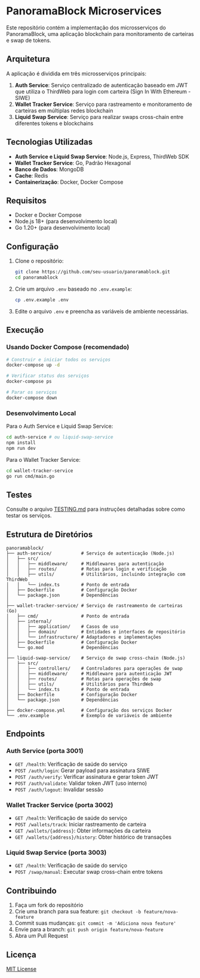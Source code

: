 # PanoramaBlock Microservices

Este repositório contém a implementação dos microsserviços do PanoramaBlock, uma aplicação blockchain para monitoramento de carteiras e swap de tokens.

## Arquitetura

A aplicação é dividida em três microsserviços principais:

1. **Auth Service**: Serviço centralizado de autenticação baseado em JWT que utiliza o ThirdWeb para login com carteira (Sign In With Ethereum - SIWE)
2. **Wallet Tracker Service**: Serviço para rastreamento e monitoramento de carteiras em múltiplas redes blockchain
3. **Liquid Swap Service**: Serviço para realizar swaps cross-chain entre diferentes tokens e blockchains

## Tecnologias Utilizadas

- **Auth Service e Liquid Swap Service**: Node.js, Express, ThirdWeb SDK
- **Wallet Tracker Service**: Go, Padrão Hexagonal
- **Banco de Dados**: MongoDB
- **Cache**: Redis
- **Containerização**: Docker, Docker Compose

## Requisitos

- Docker e Docker Compose
- Node.js 18+ (para desenvolvimento local)
- Go 1.20+ (para desenvolvimento local)

## Configuração

1. Clone o repositório:
   ```bash
   git clone https://github.com/seu-usuario/panoramablock.git
   cd panoramablock
   ```

2. Crie um arquivo `.env` baseado no `.env.example`:
   ```bash
   cp .env.example .env
   ```

3. Edite o arquivo `.env` e preencha as variáveis de ambiente necessárias.

## Execução

### Usando Docker Compose (recomendado)

```bash
# Construir e iniciar todos os serviços
docker-compose up -d

# Verificar status dos serviços
docker-compose ps

# Parar os serviços
docker-compose down
```

### Desenvolvimento Local

Para o Auth Service e Liquid Swap Service:

```bash
cd auth-service # ou liquid-swap-service
npm install
npm run dev
```

Para o Wallet Tracker Service:

```bash
cd wallet-tracker-service
go run cmd/main.go
```

## Testes

Consulte o arquivo [TESTING.md](TESTING.md) para instruções detalhadas sobre como testar os serviços.

## Estrutura de Diretórios

```
panoramablock/
├── auth-service/           # Serviço de autenticação (Node.js)
│   ├── src/
│   │   ├── middleware/     # Middlewares para autenticação
│   │   ├── routes/         # Rotas para login e verificação
│   │   ├── utils/          # Utilitários, incluindo integração com ThirdWeb
│   │   └── index.ts        # Ponto de entrada
│   ├── Dockerfile          # Configuração Docker
│   └── package.json        # Dependências
│
├── wallet-tracker-service/ # Serviço de rastreamento de carteiras (Go)
│   ├── cmd/                # Ponto de entrada
│   ├── internal/
│   │   ├── application/    # Casos de uso
│   │   ├── domain/         # Entidades e interfaces de repositório
│   │   └── infrastructure/ # Adaptadores e implementações
│   ├── Dockerfile          # Configuração Docker
│   └── go.mod              # Dependências
│
├── liquid-swap-service/    # Serviço de swap cross-chain (Node.js)
│   ├── src/
│   │   ├── controllers/    # Controladores para operações de swap
│   │   ├── middleware/     # Middleware para autenticação JWT
│   │   ├── routes/         # Rotas para operações de swap
│   │   ├── utils/          # Utilitários para ThirdWeb
│   │   └── index.ts        # Ponto de entrada
│   ├── Dockerfile          # Configuração Docker
│   └── package.json        # Dependências
│
├── docker-compose.yml      # Configuração dos serviços Docker
└── .env.example            # Exemplo de variáveis de ambiente
```

## Endpoints

### Auth Service (porta 3001)
- `GET /health`: Verificação de saúde do serviço
- `POST /auth/login`: Gerar payload para assinatura SIWE
- `POST /auth/verify`: Verificar assinatura e gerar token JWT
- `POST /auth/validate`: Validar token JWT (uso interno)
- `POST /auth/logout`: Invalidar sessão

### Wallet Tracker Service (porta 3002)
- `GET /health`: Verificação de saúde do serviço
- `POST /wallets/track`: Iniciar rastreamento de carteira
- `GET /wallets/{address}`: Obter informações da carteira
- `GET /wallets/{address}/history`: Obter histórico de transações

### Liquid Swap Service (porta 3003)
- `GET /health`: Verificação de saúde do serviço
- `POST /swap/manual`: Executar swap cross-chain entre tokens

## Contribuindo

1. Faça um fork do repositório
2. Crie uma branch para sua feature: `git checkout -b feature/nova-feature`
3. Commit suas mudanças: `git commit -m 'Adiciona nova feature'`
4. Envie para a branch: `git push origin feature/nova-feature`
5. Abra um Pull Request

## Licença

[MIT License](LICENSE) 